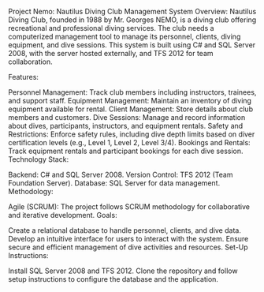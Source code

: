 Project Nemo: Nautilus Diving Club Management System
Overview: Nautilus Diving Club, founded in 1988 by Mr. Georges NEMO, is a diving club offering recreational and professional diving services. The club needs a computerized management tool to manage its personnel, clients, diving equipment, and dive sessions. This system is built using C# and SQL Server 2008, with the server hosted externally, and TFS 2012 for team collaboration.

Features:

Personnel Management: Track club members including instructors, trainees, and support staff.
Equipment Management: Maintain an inventory of diving equipment available for rental.
Client Management: Store details about club members and customers.
Dive Sessions: Manage and record information about dives, participants, instructors, and equipment rentals.
Safety and Restrictions: Enforce safety rules, including dive depth limits based on diver certification levels (e.g., Level 1, Level 2, Level 3/4).
Bookings and Rentals: Track equipment rentals and participant bookings for each dive session.
Technology Stack:

Backend: C# and SQL Server 2008.
Version Control: TFS 2012 (Team Foundation Server).
Database: SQL Server for data management.
Methodology:

Agile (SCRUM): The project follows SCRUM methodology for collaborative and iterative development.
Goals:

Create a relational database to handle personnel, clients, and dive data.
Develop an intuitive interface for users to interact with the system.
Ensure secure and efficient management of dive activities and resources.
Set-Up Instructions:

Install SQL Server 2008 and TFS 2012.
Clone the repository and follow setup instructions to configure the database and the application.
